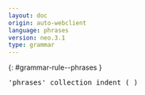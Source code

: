 ```yaml
---
layout: doc
origin: auto-webclient
language: phrases
version: neo.3.1
type: grammar
---
```



{: #grammar-rule--phrases }
<div class="language-js highlighter-rouge">
<div class="highlight">
<pre class="highlight language-js code-custom">
'<span class="token string">phrases</span>' collection indent ( )
</pre>
</div>
</div>
</pre>
</div>
</div>
